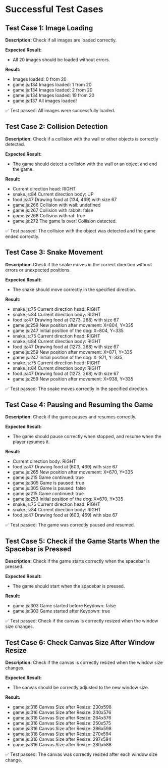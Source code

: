 # Successful Test Cases

## Test Case 1: Image Loading
**Description:** Check if all images are loaded correctly.

**Expected Result:**
- All 20 images should be loaded without errors.

**Result:**
- Images loaded: 0 from 20
- game.js:134 Images loaded: 1 from 20
- game.js:134 Images loaded: 2 from 20
- game.js:134 Images loaded: 19 from 20
- game.js:137 All images loaded!

✅ Test passed: All images were successfully loaded.

## Test Case 2: Collision Detection
**Description:** Check if a collision with the wall or other objects is correctly detected.

**Expected Result:**
- The game should detect a collision with the wall or an object and end the game.

**Result:**
- Current direction head: RIGHT
- snake.js:84 Current direction body: UP
- food.js:47 Drawing food at (134, 469) with size 67
- game.js:266 Collision with wall: undefined
- game.js:267 Collision with rabbit: false
- game.js:268 Collision with rat: true
- game.js:272 The game is over! Collision detected.

✅ Test passed: The collision with the object was detected and the game ended correctly.

## Test Case 3: Snake Movement
**Description:** Check if the snake moves in the correct direction without errors or unexpected positions.

**Expected Result:**
- The snake should move correctly in the specified direction.

**Result:**
- snake.js:75 Current direction head: RIGHT
- snake.js:84 Current direction body: RIGHT
- food.js:47 Drawing food at (1273, 268) with size 67
- game.js:259 New position after movement: X=804, Y=335
- game.js:247 Initial position of the dog: X=804, Y=335
- snake.js:75 Current direction head: RIGHT
- snake.js:84 Current direction body: RIGHT
- food.js:47 Drawing food at (1273, 268) with size 67
- game.js:259 New position after movement: X=871, Y=335
- game.js:247 Initial position of the dog: X=871, Y=335
- snake.js:75 Current direction head: RIGHT
- snake.js:84 Current direction body: RIGHT
- food.js:47 Drawing food at (1273, 268) with size 67
- game.js:259 New position after movement: X=938, Y=335

✅ Test passed: The snake moves correctly in the specified direction.

## Test Case 4: Pausing and Resuming the Game
**Description:** Check if the game pauses and resumes correctly.

**Expected Result:**
- The game should pause correctly when stopped, and resume when the player resumes it.

**Result:**
- Current direction body: RIGHT
- food.js:47 Drawing food at (603, 469) with size 67
- game.js:265 New position after movement: X=670, Y=335
- game.js:215 Game continued: true
- game.js:305 Game is paused: true
- game.js:305 Game is paused: false
- game.js:215 Game continued: true
- game.js:253 Initial position of the dog: X=670, Y=335
- snake.js:75 Current direction head: RIGHT
- snake.js:84 Current direction body: RIGHT
- food.js:47 Drawing food at (603, 469) with size 67

✅ Test passed: The game was correctly paused and resumed.

## Test Case 5: Check if the Game Starts When the Spacebar is Pressed  
**Description:** Check if the game starts correctly when the spacebar is pressed. 

**Expected Result:**  
- The game should start when the spacebar is pressed. 

**Result:**  
- game.js:303 Game started before Keydown: false
- game.js:303 Game started after Keydown: true

✅ Test passed: Check if the canvas is correctly resized when the window size changes.

## Test Case 6: Check Canvas Size After Window Resize
**Description:** Check if the canvas is correctly resized when the window size changes.

**Expected Result:**  
- The canvas should be correctly adjusted to the new window size.

**Result:**
- game.js:316 Canvas Size after Resize: 230x598
- game.js:316 Canvas Size after Resize: 240x576
- game.js:316 Canvas Size after Resize: 264x576
- game.js:316 Canvas Size after Resize: 250x575
- game.js:316 Canvas Size after Resize: 286x598
- game.js:316 Canvas Size after Resize: 270x594
- game.js:316 Canvas Size after Resize: 297x594
- game.js:316 Canvas Size after Resize: 280x588

✅ Test passed: The canvas was correctly resized after each window size change. 

